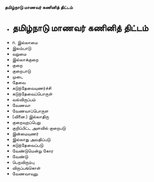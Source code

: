 **தமிழ்நாடு மாணவர் கணினித் திட்டம்**
- # தமிழ்நாடு மாணவர் கணினித் திட்டம்
- n. இல்லாமை
- இலம்பாடு
- வறுமை
- இல்லாக்குறை
- குறை
- குறைபாடு
- முடை
- தேவை
- கடுந்தேவையுணர்ச்சி
- கடுந்தேவைப்பொருள்
- வல்விருப்பம்
- வேணவா
- வேணவாப்பொருள
- (வினை.) இல்லாதிரு
- குறைவுறப்பெறு
- குறிப்பிட்ட அளவில் குறைபடு
- இன்மையுணர்
- இல்லாது அவதிப்படு
-   கடுந்தேவைப்படு
- வேண்டுமென்று கோர
- வேண்டு
- பெறவிரும்பு
- விருப்பங்கொள்
- வேணவாவுறு.

